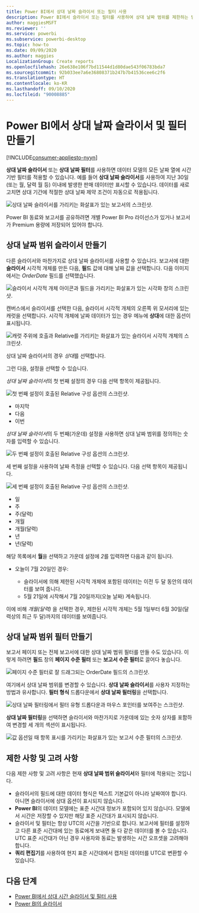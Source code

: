 ```yaml
---
title: Power BI에서 상대 날짜 슬라이서 또는 필터 사용
description: Power BI에서 슬라이서 또는 필터를 사용하여 상대 날짜 범위를 제한하는 방법을 알아봅니다.
author: maggiesMSFT
ms.reviewer: ''
ms.service: powerbi
ms.subservice: powerbi-desktop
ms.topic: how-to
ms.date: 09/09/2020
ms.author: maggies
LocalizationGroup: Create reports
ms.openlocfilehash: 26e638e106f7bd11544d1d80dae543f06783bda7
ms.sourcegitcommit: 92b033ee7a6e36808371b247b7b41536cee6c2f6
ms.translationtype: HT
ms.contentlocale: ko-KR
ms.lasthandoff: 09/10/2020
ms.locfileid: "90008885"
---
```

# <a name="creating-a-relative-date-slicer-and-filter-in-power-bi"></a>Power BI에서 상대 날짜 슬라이서 및 필터 만들기

[!INCLUDE[consumer-appliesto-nyyn](../includes/consumer-appliesto-nyyn.md)]

**상대 날짜 슬라이서** 또는 **상대 날짜 필터**를 사용하면 데이터 모델의 모든 날짜 열에 시간 기반 필터를 적용할 수 있습니다. 예를 들어 **상대 날짜 슬라이서**를 사용하여 지난 30일(또는 월, 달력 월 등) 이내에 발생한 판매 데이터만 표시할 수 있습니다. 데이터를 새로 고치면 상대 기간에 적절한 상대 날짜 제약 조건이 자동으로 적용됩니다.

![상대 날짜 슬라이서를 가리키는 화살표가 있는 보고서의 스크린샷.](media/desktop-slicer-filter-date-range/relative-date-range-slicer-filter-01.png)

Power BI 동료와 보고서를 공유하려면 개별 Power BI Pro 라이선스가 있거나 보고서가 Premium 용량에 저장되어 있어야 합니다.

## <a name="create-the-relative-date-range-slicer"></a>상대 날짜 범위 슬라이서 만들기

다른 슬라이서와 마찬가지로 상대 날짜 슬라이서를 사용할 수 있습니다. 보고서에 대한 **슬라이서** 시각적 개체를 만든 다음, **필드** 값에 대해 날짜 값을 선택합니다. 다음 이미지에서는 *OrderDate* 필드를 선택했습니다.

![슬라이서 시각적 개체 아이콘과 필드을 가리키는 화살표가 있는 시각화 창의 스크린샷.](media/desktop-slicer-filter-date-range/relative-date-range-slicer-filter-02.png)

캔버스에서 슬라이서를 선택한 다음, 슬라이서 시각적 개체의 오른쪽 위 모서리에 있는 캐럿을 선택합니다. 시각적 개체에 날짜 데이터가 있는 경우 메뉴에 **상대**에 대한 옵션이 표시됩니다.

![캐럿 주위에 호출과 Relative를 가리키는 화살표가 있는 슬라이서 시각적 개체의 스크린샷.](media/desktop-slicer-filter-date-range/relative-date-range-slicer-filter-03.png)

상대 날짜 슬라이서의 경우 *상대*를 선택합니다.

그런 다음, 설정을 선택할 수 있습니다.

*상대 날짜 슬라이서*의 첫 번째 설정의 경우 다음 선택 항목이 제공됩니다.

![첫 번째 설정이 호출된 Relative 구성 옵션의 스크린샷.](media/desktop-slicer-filter-date-range/relative-date-range-slicer-filter-04.png)

* 마지막
* 다음
* 이번

*상대 날짜 슬라이서*의 두 번째(가운데) 설정을 사용하면 상대 날짜 범위를 정의하는 숫자를 입력할 수 있습니다.

![두 번째 설정이 호출된 Relative 구성 옵션의 스크린샷.](media/desktop-slicer-filter-date-range/relative-date-range-slicer-filter-04a.png)

세 번째 설정을 사용하여 날짜 측정을 선택할 수 있습니다. 다음 선택 항목이 제공됩니다.

![세 번째 설정이 호출된 Relative 구성 옵션의 스크린샷.](media/desktop-slicer-filter-date-range/relative-date-range-slicer-filter-05.png)

* 일
* 주
* 주(달력)
* 개월
* 개월(달력)
* 년
* 년(달력)

해당 목록에서 **월**을 선택하고 가운데 설정에 *2*를 입력하면 다음과 같이 됩니다.

* 오늘이 7월 20일인 경우:

    - 슬라이서에 의해 제한된 시각적 개체에 포함된 데이터는 이전 두 달 동안의 데이터를 보여 줍니다.
    - 5월 21일에 시작해서 7월 20일까지(오늘 날짜) 계속됩니다.

이에 비해 *개월(달력)* 을 선택한 경우, 제한된 시각적 개체는 5월 1일부터 6월 30일(달력상의 최근 두 달)까지의 데이터를 보여줍니다.

## <a name="create-the-relative-date-range-filter"></a>상대 날짜 범위 필터 만들기

보고서 페이지 또는 전체 보고서에 대한 상대 날짜 범위 필터를 만들 수도 있습니다. 이렇게 하려면 **필드** 창의 **페이지 수준 필터** 또는 **보고서 수준 필터**로 끌어다 놓습니다.

![페이지 수준 필터로 잘 드래그되는 OrderDate 필드의 스크린샷.](media/desktop-slicer-filter-date-range/relative-date-range-slicer-filter-06.png)

여기에서 상대 날짜 범위를 변경할 수 있습니다. **상대 날짜 슬라이서**를 사용자 지정하는 방법과 유사합니다. **필터 형식** 드롭다운에서 **상대 날짜 필터링**을 선택합니다.

![상대 날짜 필터링에서 필터 유형 드롭다운과 마우스 포인터를 보여주는 스크린샷.](media/desktop-slicer-filter-date-range/relative-date-range-slicer-filter-07.png)

**상대 날짜 필터링**을 선택하면 슬라이서와 마찬가지로 가운데에 있는 숫자 상자를 포함하여 변경할 세 개의 섹션이 표시됩니다.

![값 옵션일 때 항목 표시를 가리키는 화살표가 있는 보고서 수준 필터의 스크린샷.](media/desktop-slicer-filter-date-range/relative-date-range-slicer-filter-08.png)

## <a name="limitations-and-considerations"></a>제한 사항 및 고려 사항

다음 제한 사항 및 고려 사항은 현재 **상대 날짜 범위 슬라이서**와 필터에 적용되는 것입니다.

* 슬라이서의 필드에 대한 데이터 형식은 텍스트 기본값이 아니라 날짜여야 합니다. 아니면 슬라이서에 상대 옵션이 표시되지 않습니다.
* **Power BI**의 데이터 모델에는 표준 시간대 정보가 포함되어 있지 않습니다. 모델에서 시간은 저장할 수 있지만 해당 표준 시간대가 표시되지 않습니다.
* 슬라이서 및 필터는 항상 UTC의 시간을 기반으로 합니다. 보고서에 필터를 설정하고 다른 표준 시간대에 있는 동료에게 보내면 둘 다 같은 데이터를 볼 수 있습니다. UTC 표준 시간대가 아닌 경우 사용자와 동료는 발생하는 시간 오프셋을 고려해야 합니다.
* **쿼리 편집기**를 사용하여 현지 표준 시간대에서 캡처된 데이터를 UTC로 변환할 수 있습니다.

## <a name="next-steps"></a>다음 단계

- [Power BI에서 상대 시간 슬라이서 및 필터 사용](../create-reports/slicer-filter-relative-time.md)
- [Power BI의 슬라이서](power-bi-visualization-slicers.md)
